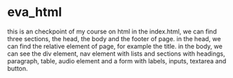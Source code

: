 # eva_html 
this is an checkpoint of my course on html
in the index.html, we can find three sections, the head, the body and the footer of page.
in the head, we can find the relative element of page, for example the title.
in the body, we can see the div element, nav element with lists and sections with headings, paragraph, table, audio element and a form with labels, inputs, textarea and button.
